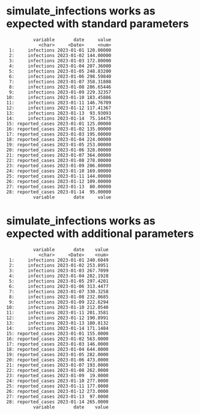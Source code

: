 # simulate_infections works as expected with standard parameters

              variable       date     value
                <char>     <Date>     <num>
     1:     infections 2023-01-01 120.00000
     2:     infections 2023-01-02 144.00000
     3:     infections 2023-01-03 172.80000
     4:     infections 2023-01-04 207.36000
     5:     infections 2023-01-05 248.83200
     6:     infections 2023-01-06 298.59840
     7:     infections 2023-01-07 358.31808
     8:     infections 2023-01-08 286.65446
     9:     infections 2023-01-09 229.32357
    10:     infections 2023-01-10 183.45886
    11:     infections 2023-01-11 146.76709
    12:     infections 2023-01-12 117.41367
    13:     infections 2023-01-13  93.93093
    14:     infections 2023-01-14  75.14475
    15: reported_cases 2023-01-01 125.00000
    16: reported_cases 2023-01-02 135.00000
    17: reported_cases 2023-01-03 195.00000
    18: reported_cases 2023-01-04 224.00000
    19: reported_cases 2023-01-05 253.00000
    20: reported_cases 2023-01-06 328.00000
    21: reported_cases 2023-01-07 364.00000
    22: reported_cases 2023-01-08 278.00000
    23: reported_cases 2023-01-09 206.00000
    24: reported_cases 2023-01-10 169.00000
    25: reported_cases 2023-01-11 144.00000
    26: reported_cases 2023-01-12 109.00000
    27: reported_cases 2023-01-13  80.00000
    28: reported_cases 2023-01-14  95.00000
              variable       date     value

# simulate_infections works as expected with additional parameters

              variable       date    value
                <char>     <Date>    <num>
     1:     infections 2023-01-01 240.6049
     2:     infections 2023-01-02 253.8951
     3:     infections 2023-01-03 267.7099
     4:     infections 2023-01-04 282.1928
     5:     infections 2023-01-05 297.4201
     6:     infections 2023-01-06 313.4477
     7:     infections 2023-01-07 330.3258
     8:     infections 2023-01-08 232.0685
     9:     infections 2023-01-09 222.6294
    10:     infections 2023-01-10 212.0540
    11:     infections 2023-01-11 201.3581
    12:     infections 2023-01-12 190.8991
    13:     infections 2023-01-13 180.8132
    14:     infections 2023-01-14 171.1484
    15: reported_cases 2023-01-01 155.0000
    16: reported_cases 2023-01-02 563.0000
    17: reported_cases 2023-01-03 146.0000
    18: reported_cases 2023-01-04 644.0000
    19: reported_cases 2023-01-05 282.0000
    20: reported_cases 2023-01-06 473.0000
    21: reported_cases 2023-01-07 193.0000
    22: reported_cases 2023-01-08 262.0000
    23: reported_cases 2023-01-09  19.0000
    24: reported_cases 2023-01-10 277.0000
    25: reported_cases 2023-01-11 177.0000
    26: reported_cases 2023-01-12 273.0000
    27: reported_cases 2023-01-13  97.0000
    28: reported_cases 2023-01-14 265.0000
              variable       date    value

